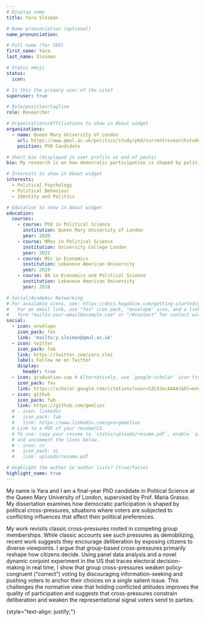 ```yaml
---
# Display name
title: Yara Sleiman

# Name pronunciation (optional)
name_pronunciation:

# Full name (for SEO)
first_name: Yara  
last_name: Sleiman

# Status emoji
status:
  icon: 

# Is this the primary user of the site?
superuser: true

# Role/position/tagline
role: Researcher

# Organizations/Affiliations to show in About widget
organizations:
  - name: Queen Mary University of London
    url: https://www.qmul.ac.uk/politics/study/phd/currentresearchstudents/student-profiles/yara-sleiman.html
    position: PhD Candidate

# Short bio (displayed in user profile at end of posts)
bio: My research is on how democratic participation is shaped by political cross-pressures, situations where voters are subjected to conflicting influences that affect their political preferences.

# Interests to show in About widget
interests:
  - Political Psychology  
  - Political Behaviour
  - Identity and Politics

# Education to show in About widget
education:
  courses:
    - course: PhD in Political Science
      institution: Queen Mary University of London
      year: 2026
    - course: MRes in Political Science
      institution: University College London
      year: 2022
    - course: MSc in Economics
      institution: Lebanese American University
      year: 2019
    - course: BA in Economics and Political Science
      institution: Lebanese American University 
      year: 2018

# Social/Academic Networking
# For available icons, see: https://docs.hugoblox.com/getting-started/page-builder/#icons
#   For an email link, use "fas" icon pack, "envelope" icon, and a link in the
#   form "mailto:your-email@example.com" or "/#contact" for contact widget.
social:
  - icon: envelope
    icon_pack: fas
    link: 'mailto:y.sleiman@qmul.ac.uk'
  - icon: twitter
    icon_pack: fab
    link: https://twitter.com/yara_slei
    label: Follow me on Twitter
    display:
      header: true
  - icon: graduation-cap # Alternatively, use `google-scholar` icon from `ai` icon pack
    icon_pack: fas
    link: https://scholar.google.com/citations?user=SZCXJocAAAAJ&hl=en&oi=ao
  - icon: github
    icon_pack: fab
    link: https://github.com/gmelios
  # - icon: linkedin
  #   icon_pack: fab
  #   link: https://www.linkedin.com/georgemelios
  # Link to a PDF of your resume/CV.
  # To use: copy your resume to `static/uploads/resume.pdf`, enable `ai` icons in `params.yaml`,
  # and uncomment the lines below.
  # - icon: cv
  #   icon_pack: ai
  #   link: uploads/resume.pdf

# Highlight the author in author lists? (true/false)
highlight_name: true
---
```

My name is Yara and I am a final-year PhD candidate in Political Science at the Queen Mary University of London, supervised by Prof. Maria Grasso. My dissertation examines how democratic participation is shaped by political cross-pressures, situations where voters are subjected to conflicting influences that affect their political preferences.

My work revisits classic cross-pressures rooted in competing group memberships.  While classic accounts see such pressures as demobilizing, recent work suggests they encourage deliberation by exposing citizens to diverse viewpoints. I argue that group-based cross-pressures primarily reshape how citizens decide. Using panel data analysis and a novel dynamic conjoint experiment in the US that traces electoral decision-making in real time, I show that group cross-pressures weaken policy-congruent (“correct”) voting by discouraging information-seeking and pushing voters to anchor their choices on a single salient issue. This challenges the normative view that holding conflicted attitudes improves the quality of participation and suggests that cross-pressures constrain deliberation and weaken the representational signal voters send to parties.

{style="text-align: justify;"}

